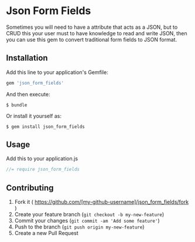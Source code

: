 # Json Form Fields

Sometimes you will need to have a attribute that acts as a JSON, but to CRUD this your user must to have knowledge to read and write JSON, then you can use this gem to convert traditional form fields to JSON format.

## Installation

Add this line to your application's Gemfile:

```ruby
gem 'json_form_fields'
```

And then execute:

    $ bundle

Or install it yourself as:

    $ gem install json_form_fields

## Usage

Add this to your application.js

```javascript
//= require json_form_fields
```

## Contributing

1. Fork it ( https://github.com/[my-github-username]/json_form_fields/fork )
2. Create your feature branch (`git checkout -b my-new-feature`)
3. Commit your changes (`git commit -am 'Add some feature'`)
4. Push to the branch (`git push origin my-new-feature`)
5. Create a new Pull Request
